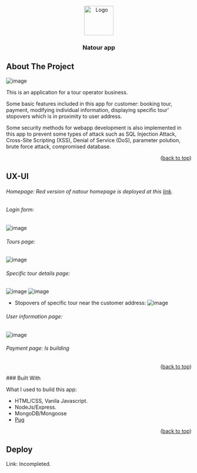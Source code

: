 <div id="top"></div>


<!-- PROJECT LOGO -->
<br />
<div align="center">
  
  <img src="https://natours.netlify.app/img/logo-green-2x.png" alt="Logo" height="80">

  <h3 align="center">Natour app</h3>

  
</div>




<!-- ABOUT THE PROJECT -->
## About The Project

![image](https://user-images.githubusercontent.com/82920386/159165532-23b47b47-8f64-4ca9-82d3-27d134ff0660.png)

This is an application for a tour operator business. 

Some basic features included in this app for customer: booking tour, payment, modifying individual information, displaying specific tour' stopovers which is in proximity to user address.

Some security methods for webapp development is also implemented in this app to prevent some types of attack such as SQL Injection Attack, Cross-Site Scripting (XSS), Denial of Service (DoS), parameter polution, brute force attack, compromised database.
<p align="right">(<a href="#top">back to top</a>)</p>

## UX-UI
###### Homepage: Red version of natour homepage is deployed at this [link](https://github.com/narutosimaha/natour-homepage.git).

###### Login form:
![image](https://user-images.githubusercontent.com/82920386/159170832-47fc6668-7234-4f42-b348-eabea1463494.png)




###### Tours page:
![image](https://user-images.githubusercontent.com/82920386/159170892-b25059a1-e244-4929-b643-34d3808d1534.png)



###### Specific tour details page:
![image](https://user-images.githubusercontent.com/82920386/159170922-96d43db0-77cc-4fc7-ade3-be4113ebc16c.png)
![image](https://user-images.githubusercontent.com/82920386/159170930-d40a9b24-e02f-45f7-bea4-d4d434fd1dbf.png)

  + Stopovers of specific tour near the customer address:
    ![image](https://user-images.githubusercontent.com/82920386/159171022-18cc3991-4b9d-48ab-bd30-dfcc7182a647.png)



###### User information page:
![image](https://user-images.githubusercontent.com/82920386/159171095-c73eb925-55ee-40cd-96d4-059fdff4a04f.png)



###### Payment page: Is building


<p align="right">(<a href="#top">back to top</a>)</p>
### Built With

What I used to build this app:
* HTML/CSS, Vanila Javascript.
* NodeJs/Express.
* MongoDB/Mongoose
* [Pug](https://pugjs.org/)

<p align="right">(<a href="#top">back to top</a>)</p>



<!-- CONTACT -->
<!-- ## Contact

Your Name - [@your_twitter](https://twitter.com/your_username) - email@example.com

Project Link: [https://github.com/your_username/repo_name](https://github.com/your_username/repo_name)

<p align="right">(<a href="#top">back to top</a>)</p> -->



<!-- ACKNOWLEDGMENTS -->
## Deploy
Link: Incompleted.


